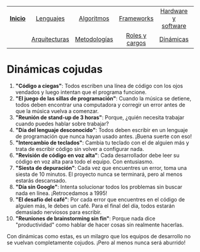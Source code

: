 <div align=center>

||||||||
|:-:|:-:|:-:|:-:|:-:|:-:|:-:|
|[**Inicio**](README.md)|[Lenguajes](lenguajeProgramacionCojudos.md)|[Algoritmos](algoritmosCojudos.md)|[Frameworks](frameworksCojudos.md)|[Hardware y software](hardwareSoftwareCojudo.md)
||[Arquitecturas](arquitecturasCojudas.md)|[Metodologías](metodologiasCojudas.md)|[Roles y cargos](rolesCojudos.md)|[Dinámicas](dinamicasCojudas.md)|[Actitudes motivacionales](actitudesMotivacionalesCojudas.md)|*[Excusas](excusasCojudas.md)*|

</div>

# Dinámicas cojudas

1. **"Código a ciegas"**: Todos escriben una línea de código con los ojos vendados y luego intentan que el programa funcione.
1. **"El juego de las sillas de programación"**: Cuando la música se detiene, todos deben encontrar una computadora y corregir un error antes de que la música vuelva a comenzar.
1. **"Reunión de stand-up de 3 horas"**: Porque, ¿quién necesita trabajar cuando puedes hablar sobre trabajar?
1. **"Día del lenguaje desconocido"**: Todos deben escribir en un lenguaje de programación que nunca hayan usado antes. ¡Buena suerte con eso!
1. **"Intercambio de teclados"**: Cambia tu teclado con el de alguien más y trata de escribir código sin volver a configurar nada.
1. **"Revisión de código en voz alta"**: Cada desarrollador debe leer su código en voz alta para todo el equipo. Con entusiasmo.
1. **"Siesta de depuración"**: Cada vez que encuentres un error, toma una siesta de 10 minutos. El proyecto nunca se terminará, pero al menos estarás descansado.
1. **"Día sin Google"**: Intenta solucionar todos los problemas sin buscar nada en línea. ¡Retrocedamos a 1995!
1. **"El desafío del café"**: Por cada error que encuentres en el código de alguien más, le debes un café. Para el final del día, todos estarán demasiado nerviosos para escribir.
1. **"Reuniones de brainstorming sin fin"**: Porque nada dice "productividad" como hablar de hacer cosas sin realmente hacerlas.

Con dinámicas como estas, es un milagro que los equipos de desarrollo no se vuelvan completamente cojudos. ¡Pero al menos nunca será aburrido!
